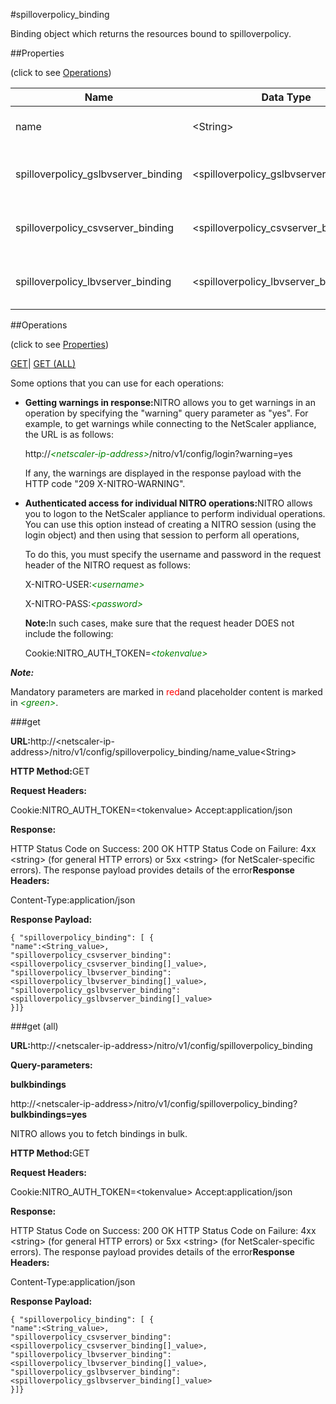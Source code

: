 #spilloverpolicy_binding

Binding object which returns the resources bound to spilloverpolicy.


##Properties 
<span>(click to see [Operations](#opera))</span>


<table><thead><tr><th>Name</th><th>Data Type</th><th>Permissions</th><th>Description</th></tr></thead><tbody><tr><td>name</td><td>&lt;String></td><td>Read-write</td><td>Name of the spillover policy.</td></tr><tr><td>spilloverpolicy_gslbvserver_binding</td><td>&lt;spilloverpolicy_gslbvserver_binding[]></td><td>Read-only</td><td>gslbvserver that can be bound to spilloverpolicy.</td></tr><tr><td>spilloverpolicy_csvserver_binding</td><td>&lt;spilloverpolicy_csvserver_binding[]></td><td>Read-only</td><td>csvserver that can be bound to spilloverpolicy.</td></tr><tr><td>spilloverpolicy_lbvserver_binding</td><td>&lt;spilloverpolicy_lbvserver_binding[]></td><td>Read-only</td><td>lbvserver that can be bound to spilloverpolicy.</td></tr></tbody></table>
##Operations 
<span>(click to see [Properties](#prope))</span>


[GET]()| [GET (ALL)](#get-)


Some options that you can use for each operations:
<ul><li><p><b>Getting warnings in response:</b>NITRO allows you to get warnings in an operation by specifying the "warning" query parameter as "yes". For example, to get warnings while connecting to the NetScaler appliance, the URL is as follows:</p><p>http://<span style="color:green;font-style:italic;">&lt;netscaler-ip-address&gt;</span>/nitro/v1/config/login?warning=yes</p><p>If any, the warnings are displayed in the response payload with the HTTP code "209 X-NITRO-WARNING".</p></li><li><p><b>Authenticated access for individual NITRO operations:</b>NITRO allows you to logon to the NetScaler appliance to perform individual operations. You can use this option instead of creating a NITRO session (using the login object) and then using that session to perform all operations,</p><p>To do this, you must specify the username and password in the request header of the NITRO request as follows:</p><p>X-NITRO-USER:<span style="color:green;font-style:italic;">&lt;username&gt;</span></p><p>X-NITRO-PASS:<span style="color:green;font-style:italic;">&lt;password&gt;</span></p><p><b>Note:</b>In such cases, make sure that the request header DOES not include the following:</p><p>Cookie:NITRO_AUTH_TOKEN=<span style="color:green;font-style:italic;">&lt;tokenvalue&gt;</span></p></li></ul>



***Note:*** 
Mandatory parameters are marked in <span style="color:#FF0000;">red</span>and placeholder content is marked in <span style="color:green;font-style:italic">&lt;green&gt;</span>.

###get



<b>URL:</b>http://&lt;netscaler-ip-address&gt;/nitro/v1/config/spilloverpolicy_binding/name_value&lt;String&gt;
<b>HTTP Method:</b>GET
<b>Request Headers:</b>

Cookie:NITRO_AUTH_TOKEN=&lt;tokenvalue&gt;Accept:application/json

<b>Response:</b>
HTTP Status Code on Success: 200 OKHTTP Status Code on Failure: 4xx &lt;string&gt; (for general HTTP errors) or 5xx &lt;string&gt; (for NetScaler-specific errors). The response payload provides details of the error<b>Response Headers:</b>

Content-Type:application/json

<b>Response Payload: </b>```{ "spilloverpolicy_binding": [ {"name":<String_value>,"spilloverpolicy_csvserver_binding":<spilloverpolicy_csvserver_binding[]_value>,"spilloverpolicy_lbvserver_binding":<spilloverpolicy_lbvserver_binding[]_value>,"spilloverpolicy_gslbvserver_binding":<spilloverpolicy_gslbvserver_binding[]_value>}]}```



###get (all)



<b>URL:</b>http://&lt;netscaler-ip-address&gt;/nitro/v1/config/spilloverpolicy_binding
<b>Query-parameters:</b>
<b>bulkbindings</b>
http://&lt;netscaler-ip-address&gt;/nitro/v1/config/spilloverpolicy_binding?<b>bulkbindings=yes</b>
NITRO allows you to fetch bindings in bulk.



<b>HTTP Method:</b>GET
<b>Request Headers:</b>

Cookie:NITRO_AUTH_TOKEN=&lt;tokenvalue&gt;Accept:application/json

<b>Response:</b>
HTTP Status Code on Success: 200 OKHTTP Status Code on Failure: 4xx &lt;string&gt; (for general HTTP errors) or 5xx &lt;string&gt; (for NetScaler-specific errors). The response payload provides details of the error<b>Response Headers:</b>

Content-Type:application/json

<b>Response Payload: </b>```{ "spilloverpolicy_binding": [ {"name":<String_value>,"spilloverpolicy_csvserver_binding":<spilloverpolicy_csvserver_binding[]_value>,"spilloverpolicy_lbvserver_binding":<spilloverpolicy_lbvserver_binding[]_value>,"spilloverpolicy_gslbvserver_binding":<spilloverpolicy_gslbvserver_binding[]_value>}]}```



